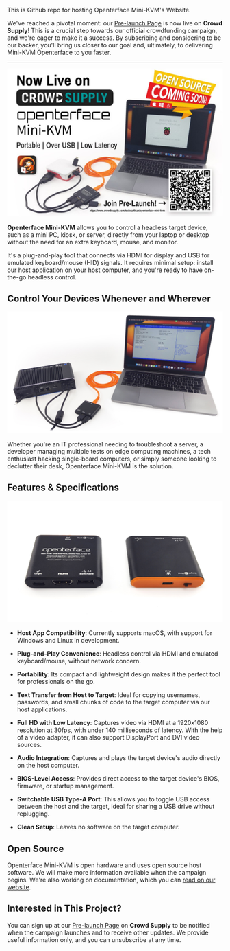 This is Github repo for hosting Openterface Mini-KVM's Website.

We've reached a pivotal moment: our [Pre-launch Page](https://www.crowdsupply.com/techxartisan/openterface-mini-kvm) is now live on **Crowd Supply**! This is a crucial step towards our official crowdfunding campaign, and we're eager to make it a success. By subscribing and considering to be our backer, you'll bring us closer to our goal and, ultimately, to delivering Mini-KVM Openterface to you faster.

---------

![pre_launch_poster](docs/images/event/pre_launch_poster.jpg)

**Openterface Mini-KVM** allows you to control a headless target device, such as a mini PC, kiosk, or server, directly from your laptop or desktop without the need for an extra keyboard, mouse, and monitor.

It's a plug-and-play tool that connects via HDMI for display and USB for emulated keyboard/mouse (HID) signals. It requires minimal setup: install our host application on your host computer, and you're ready to have on-the-go headless control.

## Control Your Devices Whenever and Wherever

![use-case-demo-industrial-pc](/docs//images/product/use-case-demo-industrial-pc.jpg)

Whether you're an IT professional needing to troubleshoot a server, a developer managing multiple tests on edge computing machines, a tech enthusiast hacking single-board computers, or simply someone looking to declutter their desk, Openterface Mini-KVM is the solution.

## Features & Specifications  

![openterface-mini-kvm-product-view-two-sides](/docs/images/product/openterface-mini-kvm-product-view-two-sides.jpg)

- **Host App Compatibility**: Currently supports macOS, with support for Windows and Linux in development.

- **Plug-and-Play Convenience**: Headless control via HDMI and emulated keyboard/mouse, without network concern.

- **Portability**: Its compact and lightweight design makes it the perfect tool for professionals on the go.

- **Text Transfer from Host to Target**: Ideal for copying usernames, passwords, and small chunks of code to the target computer via our host applications.

- **Full HD with Low Latency**: Captures video via HDMI at a 1920x1080 resolution at 30fps, with under 140 milliseconds of latency. With the help of a video adapter, it can also support DisplayPort and DVI video sources.

- **Audio Integration**: Captures and plays the target device's audio directly on the host computer.

- **BIOS-Level Access**: Provides direct access to the target device's BIOS, firmware, or startup management.

- **Switchable USB Type-A Port**: This allows you to toggle USB access between the host and the target, ideal for sharing a USB drive without replugging.

- **Clean Setup**: Leaves no software on the target computer.

## Open Source

Openterface Mini-KVM is open hardware and uses open source host software. We will make more information available when the campaign begins. We're also working on documentation, which you can [read on our website](https://openterface.com/quick-start/).

## Interested in This Project?

You can sign up at our [Pre-launch Page](https://www.crowdsupply.com/techxartisan/openterface-mini-kvm) on **Crowd Supply** to be notified when the campaign launches and to receive other updates. We provide useful information only, and you can unsubscribe at any time.